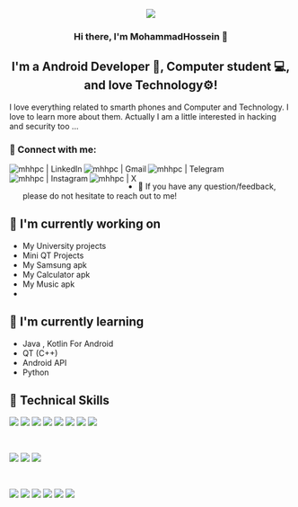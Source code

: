 <p align="center">
  <img src="https://github.com/mhhpc/mhhpc/assets/93550340/7a4c7486-56be-436d-821e-bd2d8618e8ea" />
</p>

<h3 align="center">
Hi there, I'm MohammadHossein 👋
</h3>

<h2 align="center">
I'm a Android Developer 📱, Computer student 💻, and love Technology⚙️!
</h2> 

I love everything related to smarth phones and Computer and Technology. I love to learn more about them. Actually I am a little interested in hacking and security too ...

### 🤝 Connect with me:

<a href="https://www.linkedin.com/in/mhhpc/"><img align="left" src="https://img.shields.io/badge/LinkedIn-0077B5?style=for-the-badge&logo=linkedin&logoColor=white" alt="mhhpc | LinkedIn"/></a>
<a href = "mailto: hamidimhhossein@gmail.com"><img align="left" src="https://img.shields.io/badge/Gmail-D14836?style=for-the-badge&logo=gmail&logoColor=white" alt="mhhpc | Gmail"/></a>
<a href="https://https://telegram.me/mhhpc"><img align="left" src="https://img.shields.io/badge/Telegram-2CA5E0?style=for-the-badge&logo=telegram&logoColor=white" alt="mhhpc | Telegram"/></a>
<a href="https://instagram.com/mhhpc"><img align="left" src="https://img.shields.io/badge/Instagram-E4405F?style=for-the-badge&logo=instagram&logoColor=white" alt="mhhpc | Instagram"/></a>
<a href="https://twitter.com/mhhpcs"><img align="left" src="https://img.shields.io/badge/Twitter-1DA1F2?style=for-the-badge&logo=twitter&logoColor=white" alt="mhhpc | X"/></a>
</br>

- 💬 If you have any question/feedback, please do not hesitate to reach out to me!

## 🔭 I'm currently working on

- My University projects
- Mini QT Projects
- My Samsung apk
- My Calculator apk
- My Music apk
- 

## 🌱 I'm currently learning

- Java , Kotlin For Android
- QT (C++)
- Android API
- Python

## 💼 Technical Skills

![](https://img.shields.io/badge/C%23-239120?style=for-the-badge&logo=c-sharp&logoColor=white)
![](https://img.shields.io/badge/Code-Redux-informational?style=flat&logo=Redux&color=764ABC)
![](https://img.shields.io/badge/Code-JavaScript-informational?style=flat&logo=JavaScript&color=F7DF1E)
![](https://img.shields.io/badge/Code-Ruby-informational?style=flat&logo=Ruby&color=CC342D)
![](https://img.shields.io/badge/Code-Ruby_on_Rails-informational?style=flat&logo=Ruby-On-Rails&color=CC0000)
![](https://img.shields.io/badge/Code-HTML5-informational?style=flat&logo=HTML5&color=E34F26)
![](https://img.shields.io/badge/Code-PostgreSQL-informational?style=flat&logo=PostgreSQL&color=336791)
![](https://img.shields.io/badge/Code-SQLite-informational?style=flat&logo=SQLite&color=003B57)

</br>

![](https://img.shields.io/badge/Style-Bootstrap-informational?style=flat&logo=Bootstrap&color=7952B3)
![](https://img.shields.io/badge/Style-CSS3-informational?style=flat&logo=CSS3&color=1572B6)
![](https://img.shields.io/badge/Style-styled--components-informational?style=flat&logo=styled-components&color=DB7093)


</br>

![](https://img.shields.io/badge/Tools-Figma-informational?style=flat&logo=Figma&color=F24E1E)
![](https://img.shields.io/badge/Tools-NPM-informational?style=flat&logo=NPM&color=CB3837)
![](https://img.shields.io/badge/Tools-Heroku-informational?style=flat&logo=Heroku&color=430098)
![](https://img.shields.io/badge/Tools-Netlify-informational?style=flat&logo=netlify&color=00C7B7)
![](https://img.shields.io/badge/Tools-Git-informational?style=flat&logo=Git&color=F05032)
![](https://img.shields.io/badge/Tools-GitHub-informational?style=flat&logo=GitHub&color=181717)

